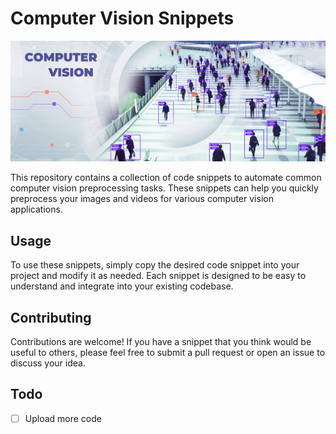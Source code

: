<!DOCTYPE html>
<html lang="en">
<head>
  <meta charset="UTF-8">
  <meta name="viewport" content="width=device-width, initial-scale=1.0">
  
</head>
<body>
  <h1>Computer Vision Snippets</h1>
  <img src="imagefromdeepnorth.com.jpg" alt="">
  <p>
    This repository contains a collection of code snippets to automate common computer vision preprocessing tasks. These snippets can help you quickly preprocess your images and videos for various computer vision applications.
  </p>
  <h2>Usage</h2>
  <p>
    To use these snippets, simply copy the desired code snippet into your project and modify it as needed. Each snippet is designed to be easy to understand and integrate into your existing codebase.
  </p>

  <h2>Contributing</h2>
  <p>
    Contributions are welcome! If you have a snippet that you think would be useful to others, please feel free to submit a pull request or open an issue to discuss your idea.
  </p>
  
</body>
</html>

## Todo

- [ ] Upload more code
